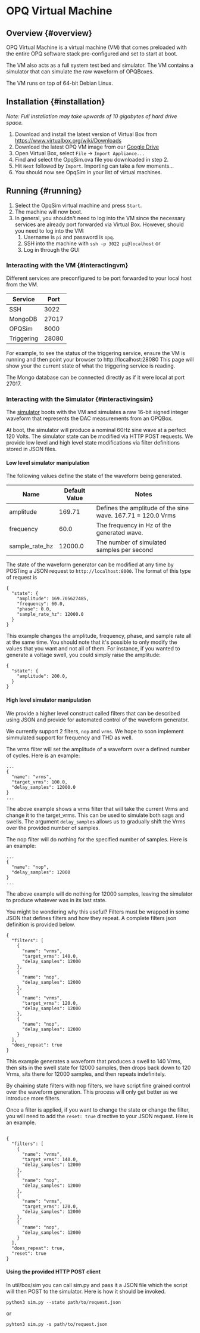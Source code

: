 # OPQ Virtual Machine

## Overview {#overview}

OPQ Virtual Machine is a virtual machine (VM) that comes preloaded with the entire OPQ software stack pre-configured and set to start at boot.

The VM also acts as a full system test bed and simulator. The VM contains a simulator that can simulate the raw waveform of OPQBoxes.

The VM runs on top of 64-bit Debian Linux.

## Installation {#installation}

_Note: Full installation may take upwards of 10 gigabytes of hard drive space._
1. Download and install the latest version of Virtual Box from https://www.virtualbox.org/wiki/Downloads
2. Download the latest OPQ VM image from our [Google Drive](https://drive.google.com/file/d/1TXWauNBatqtwpqR_RXMs2ZnAig8sG5Qz/view?usp=sharing)
3. Open Virtual Box, select `File` -> `Import Appliance...`
4. Find and select the OpqSim.ova file you downloaded in step 2.
5. Hit `Next` followed by `Import`. Importing can take a few moments...
6. You should now see OpqSim in your list of virtual machines.

## Running {#running}

1. Select the OpqSim virtual machine and press `Start`.
2. The machine will now boot. 
3. In general, you shouldn't need to log into the VM since the necessary services are already port forwarded via Virtual Box. However, should you need to log into the VM:
    1. Username is `pi` and password is `opq`.
    2. SSH into the machine with `ssh -p 3022 pi@localhost` or
    3. Log in through the GUI
    
### Interacting with the VM {#interactingvm}
Different services are preconfigured to be port forwarded to your local host from the VM. 

| Service    | Port  |
|------------|-------|
| SSH        | 3022  |
| MongoDB    | 27017 |
| OPQSim     | 8000  |
| Triggering | 28080 |

For example, to see the status of the triggering service, ensure the VM is running and then point your browser to http://localhost:28080 This page will show your the current state of what the triggering service is reading. 

The Mongo database can be connected directly as if it were local at port 27017.

### Interacting with the Simulator {#interactivingsim}

The [simulator](https://github.com/openpowerquality/opq/blob/master/sim/sim.py) boots with the VM and simulates a raw 16-bit signed integer waveform that represents the DAC measurements from an OPQBox.

At boot, the simulator will produce a nominal 60Hz sine wave at a perfect 120 Volts. The simulator state can be modified via HTTP POST requests. We provide low level and high level state modifications via filter definitions stored in JSON files.

#### Low level simulator manipulation

The following values define the state of the waveform being generated.

| Name           | Default Value | Notes |
|----------------|---------------|-------|
| amplitude      | 169.71        | Defines the amplitude of the sine wave. 167.71 = 120.0 Vrms |
| frequency      | 60.0          | The frequency in Hz of the generated wave. |
| sample_rate_hz | 12000.0       | The number of simulated samples per second |

The state of the waveform generator can be modified at any time by POSTing a JSON request to `http://localhost:8000`. The format of this type of request is

```
{
  "state": {
    "amplitude": 169.705627485,
    "frequency": 60.0,
    "phase": 0.0,
    "sample_rate_hz": 12000.0
  }
}
```

This example changes the amplitude, frequency, phase, and sample rate all at the same time. You should note that it's possible to only modify the values that you want and not all of them. For instance, if you wanted to generate a voltage swell, you could simply raise the amplitude:

```
{
  "state": {
    "amplitude": 200.0,
  }
}
```

#### High level simulator manipulation

We provide a higher level construct called filters that can be described using JSON and provide for automated control of the waveform generator. 


We currently support 2 filters, `nop` and `vrms`. We hope to soon implement simmulated support for frequency and THD as well.

The vrms filter will set the amplitude of a waveform over a defined number of cycles. Here is an example:

```
...
{
  "name": "vrms",
  "target_vrms": 100.0,
  "delay_samples": 12000.0
}
...
```

The above example shows a vrms filter that will take the current Vrms and change it to the target_vrms. This can be used to simulate both sags and swells. The argument `delay_samples` allows us to gradually shift the Vrms over the provided number of samples.

The nop filter will do nothing for the specified number of samples. Here is an example:

```
...
{
  "name": "nop",
  "delay_samples": 12000
}
...
```
 
The above example will do nothing for 12000 samples, leaving the simulator to produce whatever was in its last state.

You might be wondering why this useful? Filters must be wrapped in some JSON that defines filters and how they repeat. A complete filters json definition is provided below.

```
{
  "filters": [
    {
      "name": "vrms",
      "target_vrms": 140.0,
      "delay_samples": 12000
    },
    {
      "name": "nop",
      "delay_samples": 12000
    },
    {
      "name": "vrms",
      "target_vrms": 120.0,
      "delay_samples": 12000
    },
    {
      "name": "nop",
      "delay_samples": 12000
    }
  ],
  "does_repeat": true
}
```
 
This example generates a waveform that produces a swell to 140 Vrms, then sits in the swell state for 12000 samples, then drops back down to 120 Vrms, sits there for 12000 samples, and then repeats indefinitely. 

By chaining state filters with nop filters, we have script fine grained control over the waveform generation. This process will only get better as we introduce more filters.

Once a filter is applied, if you want to change the state or change the filter, you will need to add the `reset: true` directive to your JSON request. Here is an example.

```

{
  "filters": [
    {
      "name": "vrms",
      "target_vrms": 140.0,
      "delay_samples": 12000
    },
    {
      "name": "nop",
      "delay_samples": 12000
    },
    {
      "name": "vrms",
      "target_vrms": 120.0,
      "delay_samples": 12000
    },
    {
      "name": "nop",
      "delay_samples": 12000
    }
  ],
  "does_repeat": true,
  "reset": true
}

```

#### Using the provided HTTP POST client

In util/box/sim you can call sim.py and pass it a JSON file which the script will then POST to the simulator. Here is how it should be invoked.

```
python3 sim.py --state path/to/request.json
```

or 

```
pyhton3 sim.py -s path/to/request.json
```